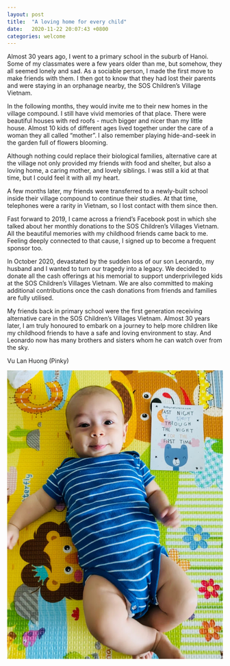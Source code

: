 ```yaml
---
layout: post
title:  "A loving home for every child"
date:   2020-11-22 20:07:43 +0800
categories: welcome
---
```


Almost 30 years ago, I went to a primary school in the suburb of Hanoi. Some of my classmates were a few years older than me, but somehow, they all seemed lonely and sad. As a sociable person, I made the first move to make friends with them. I then got to know that they had lost their parents and were staying in an orphanage nearby, the SOS Children’s Village Vietnam.

In the following months, they would invite me to their new homes in the village compound. I still have vivid memories of that place. There were beautiful houses with red roofs - much bigger and nicer than my little house. Almost 10 kids of different ages lived together under the care of a woman they all called “mother”. I also remember playing hide-and-seek in the garden full of flowers blooming.

Although nothing could replace their biological families, alternative care at the village not only provided my friends with food and shelter, but also a loving home, a caring mother, and lovely siblings. I was still a kid at that time, but I could feel it with all my heart.

A few months later, my friends were transferred to a newly-built school inside their village compound to continue their studies. At that time, telephones were a rarity in Vietnam, so I lost contact with them since then.

Fast forward to 2019, I came across a friend’s Facebook post in which she talked about her monthly donations to the SOS Children’s Villages Vietnam. All the beautiful memories with my childhood friends came back to me. Feeling deeply connected to that cause, I signed up to become a frequent sponsor too.

In October 2020, devastated by the sudden loss of our son Leonardo, my husband and I wanted to turn our tragedy into a legacy. We decided to donate all the cash offerings at his memorial to support underprivileged kids at the SOS Children’s Villages Vietnam. We are also committed to making additional contributions once the cash donations from friends and families are fully utilised.

My friends back in primary school were the first generation receiving alternative care in the SOS Children’s Villages Vietnam. Almost 30 years later, I am truly honoured to embark on a journey to help more children like my childhood friends to have a safe and loving environment to stay. And Leonardo now has many brothers and sisters whom he can watch over from the sky.

Vu Lan Huong (Pinky)


![Leonardo slept through the night](/images/todaysleep.jpg "Today Leonardo slept through the night!")

<!-- You’ll find this post in your `_posts` directory. Go ahead and edit it and re-build the site to see your changes. You can rebuild the site in many different ways, but the most common way is to run `jekyll serve`, which launches a web server and auto-regenerates your site when a file is updated.

Jekyll requires blog post files to be named according to the following format:

`YEAR-MONTH-DAY-title.MARKUP`

Where `YEAR` is a four-digit number, `MONTH` and `DAY` are both two-digit numbers, and `MARKUP` is the file extension representing the format used in the file. After that, include the necessary front matter. Take a look at the source for this post to get an idea about how it works.

Jekyll also offers powerful support for code snippets:

{% highlight ruby %}
def print_hi(name)
  puts "Hi, #{name}"
end
print_hi('Tom')
#=> prints 'Hi, Tom' to STDOUT.
{% endhighlight %}

Check out the [Jekyll docs][jekyll-docs] for more info on how to get the most out of Jekyll. File all bugs/feature requests at [Jekyll’s GitHub repo][jekyll-gh]. If you have questions, you can ask them on [Jekyll Talk][jekyll-talk].

[jekyll-docs]: https://jekyllrb.com/docs/home
[jekyll-gh]:   https://github.com/jekyll/jekyll
[jekyll-talk]: https://talk.jekyllrb.com/ -->
